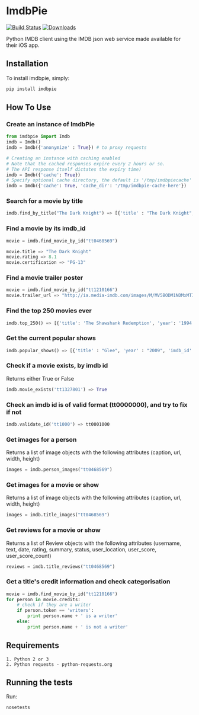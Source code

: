 # ImdbPie
[![Build Status](https://travis-ci.org/richardasaurus/imdb-pie.png?branch=master)](https://travis-ci.org/richardasaurus/imdb-pie)
[![Downloads](https://pypip.in/d/imdbpie/badge.png)](https://crate.io/packages/imdbpie/)

Python IMDB client using the IMDB json web service made available for their iOS app.

## Installation

To install imdbpie, simply:
```bash
pip install imdbpie
```

## How To Use

### Create an instance of ImdbPie
```python
from imdbpie import Imdb
imdb = Imdb()
imdb = Imdb({'anonymize' : True}) # to proxy requests

# Creating an instance with caching enabled
# Note that the cached responses expire every 2 hours or so.
# The API response itself dictates the expiry time)
imdb = Imdb({'cache': True})
# Specify optional cache directory, the default is '/tmp/imdbpiecache'
imdb = Imdb({'cache': True, 'cache_dir': '/tmp/imdbpie-cache-here'})
```

### Search for a movie by title
```python
imdb.find_by_title("The Dark Knight") => [{'title' : "The Dark Knight", 'year' :  "2008", 'imdb_id' : "tt0468569"}, {'title' : "Batman Unmasked", ...}]
```
### Find a movie by its imdb_id
```python
movie = imdb.find_movie_by_id("tt0468569")

movie.title => "The Dark Knight"
movie.rating => 8.1
movie.certification => "PG-13"
```

### Find a movie trailer poster
```python
movie = imdb.find_movie_by_id("tt1210166")
movie.trailer_url => "http://ia.media-imdb.com/images/M/MV5BODM1NDMxMTI3M15BMl5BanBnXkFtZTcwMDAzODY1Ng@@._V1_.jpg"
```

### Find the top 250 movies ever
```python
imdb.top_250() => [{'title': 'The Shawshank Redemption', 'year': '1994', 'type': 'feature', 'rating': 9.3,...}, ...]
```

### Get the current popular shows
```python
imdb.popular_shows() => [{'title' : "Glee", 'year' : "2009", 'imdb_id' => "tt1327801"}, {'title' : "Dexter", ...}]
```
### Check if a movie exists, by imdb id
Returns either True or False
```python
imdb.movie_exists('tt1327801') => True
```

### Check an imdb id is of valid format (tt0000000), and try to fix if not
```python
imdb.validate_id('tt1000') => tt0001000
```
### Get images for a person
Returns a list of image objects with the following attributes (caption, url, width, height)
```python
images = imdb.person_images("tt0468569")
```
### Get images for a movie or show
Returns a list of image objects with the following attributes (caption, url, width, height)
```python
images = imdb.title_images("tt0468569")
```
### Get reviews for a movie or show
Returns a list of Review objects with the following attributes (username, text, date, rating, summary, status, user_location, user_score, user_score_count)
```python
reviews = imdb.title_reviews("tt0468569")
```

### Get a title's credit information and check categorisation
```python
movie = imdb.find_movie_by_id("tt1210166")
for person in movie.credits:
    # check if they are a writer
    if person.token == 'writers':
        print person.name + ' is a writer'
    else:
        print person.name + ' is not a writer'
```

## Requirements

    1. Python 2 or 3
    2. Python requests - python-requests.org

## Running the tests

Run:

```bash
nosetests
```



